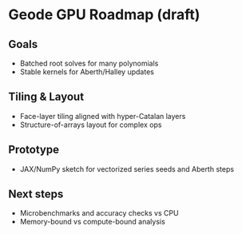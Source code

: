 # Geode GPU Roadmap (draft)

## Goals
- Batched root solves for many polynomials
- Stable kernels for Aberth/Halley updates

## Tiling & Layout
- Face-layer tiling aligned with hyper-Catalan layers
- Structure-of-arrays layout for complex ops

## Prototype
- JAX/NumPy sketch for vectorized series seeds and Aberth steps

## Next steps
- Microbenchmarks and accuracy checks vs CPU
- Memory-bound vs compute-bound analysis
